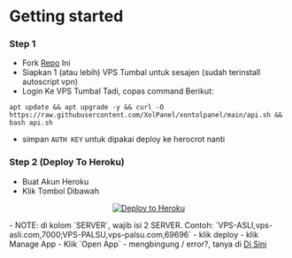 # Getting started
### Step 1
- Fork <a href="https://github.com/XolPanel/xontolpanel">Repo</a> Ini
- Siapkan 1 (atau lebih) VPS Tumbal untuk sesajen (sudah terinstall autoscript vpn)
- Login Ke VPS Tumbal Tadi, copas command Berikut:
```
apt update && apt upgrade -y && curl -O https://raw.githubusercontent.com/XolPanel/xontolpanel/main/api.sh && bash api.sh
```
- simpan `AUTH KEY` untuk dipakai deploy ke herocrot nanti

### Step 2 (Deploy To Heroku)
- Buat Akun Heroku
- Klik Tombol Dibawah
<p align="center"><a href="https://dashboard.heroku.com/new?button-url=https%3A%2F%2Fgithub.com%2FXolPanel%2Fxontolpanel&template=https%3A%2F%2Fgithub.com%2FXolPanel%2Fxontolpanel"><img src="https://www.herokucdn.com/deploy/button.png" alt="Deploy to Heroku" target="_blank"/></a></p></img>
- NOTE: di kolom `SERVER`, wajib isi 2 SERVER. Contoh: `VPS-ASLI,vps-asli.com,7000;VPS-PALSU,vps-palsu.com,69696`
- klik deploy
- klik Manage App
- Klik `Open App`
- mengbingung / error?, tanya di <a href="https://t.me/XolPanelDC">Di Sini</a>
